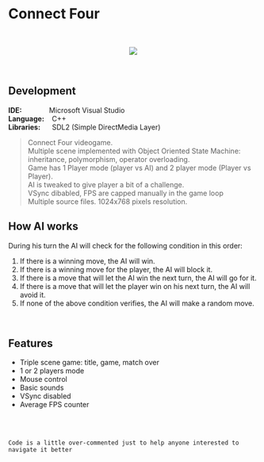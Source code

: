 # Connect Four
<br/>
<p align="center">
  <img src="http://emanuelecarrino.altervista.org/images/portfolio/arkanoid_1024x768.png" />
</p>
<br/>

## Development
**IDE:** &nbsp;&nbsp;&nbsp;&nbsp;&nbsp;&nbsp;&nbsp;&nbsp;&nbsp;&nbsp;&nbsp;&nbsp; Microsoft Visual Studio  
**Language:** &nbsp;&nbsp; C++  
**Libraries:** &nbsp;&nbsp;&nbsp;&nbsp; SDL2 (Simple DirectMedia Layer)
<br/>
> Connect Four videogame.  
> Multiple scene implemented with Object Oriented State Machine:  
> inheritance, polymorphism, operator overloading.  
> Game has 1 Player mode (player vs AI) and 2 player mode (Player vs Player).  
> AI is tweaked to give player a bit of a challenge.  
> VSync dibabled, FPS are capped manually in the game loop  
> Multiple source files. 1024x768 pixels resolution.

## How AI works  
During his turn the AI will check for the following condition in this order:  
1. If there is a winning move, the AI will win.  
2. If there is a winning move for the player, the AI will block it.  
3. If there is a move that will let the AI win the next turn, the AI will go for it. 
4. If there is a move that will let the player win on his next turn, the AI will avoid it.  
5. If none of the above condition verifies, the AI will make a random move.
<br/>

## Features
* Triple scene game: title, game, match over
* 1 or 2 players mode
* Mouse control
* Basic sounds
* VSync disabled
* Average FPS counter

<br/>
<br/>

`Code is a little over-commented just to help anyone interested to navigate it better`
